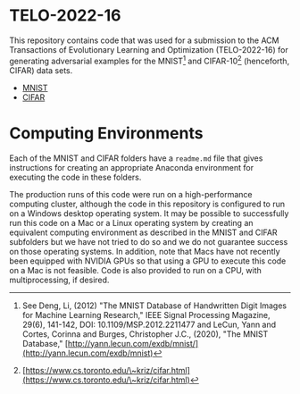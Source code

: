 # TELO-2022-16

This repository contains code that was used for a submission to the ACM Transactions of Evolutionary Learning and Optimization (TELO-2022-16) for generating adversarial examples for the MNIST[^mnist] and CIFAR-10[^cifar] (henceforth, CIFAR) data sets.
- [MNIST](https://github.com/telo-author/telo-2022-16/tree/main/MNIST)
- [CIFAR](https://github.com/telo-author/telo-2022-16/tree/main/CIFAR)

# Computing Environments

Each of the MNIST and CIFAR folders have a `readme.md` file that gives instructions for creating an appropriate Anaconda environment for executing the code in these folders.

The production runs of this code were run on a high-performance computing cluster, although the code in this repository is configured to run on a Windows desktop operating system.  It may be possible to successfully run this code on a Mac or a Linux operating system by creating an equivalent computing environment as described in the MNIST and CIFAR subfolders but we have not tried to do so and we do not guarantee success on those operating systems.  In addition, note that Macs have not recently been equipped with NVIDIA GPUs so that using a GPU to execute this code on a Mac is not feasible.  Code is also provided to run on a CPU, with multiprocessing, if desired.    





[^mnist]: See Deng, Li, (2012) "The MNIST Database of Handwritten Digit Images for Machine Learning Research," IEEE Signal Processing Magazine,  29(6), 141-142, DOI: 
  10.1109/MSP.2012.2211477 and LeCun, Yann and Cortes, Corinna and Burges, Christopher J.C., (2020), "The MNIST Database," [http://yann.lecun.com/exdb/mnist/](http://yann.lecun.com/exdb/mnist)
[^cifar]: [https://www.cs.toronto.edu/\~kriz/cifar.html](https://www.cs.toronto.edu/\~kriz/cifar.html)
